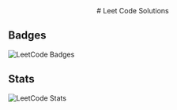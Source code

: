 <div align="center">
# Leet Code Solutions
</div>

## Badges
![LeetCode Badges](https://leetcode-badge-showcase.vercel.app/api?username=Doshi_ojas)
<br/>
## Stats
![LeetCode Stats](https://leetcode.card.workers.dev/Doshi_ojas?theme=default&font=baloo&extension=null)
